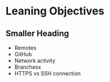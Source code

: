 # Leaning Objectives
## Smaller Heading
- Remotes
- GitHub
- Network activity
- Branchesx
- HTTPS vs SSH connection
